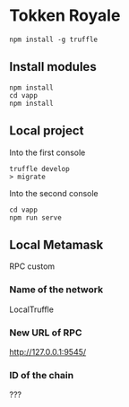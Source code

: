 # Tokken Royale

````shell script
npm install -g truffle
````

## Install modules
```shell script
npm install
cd vapp
npm install
```

## Local project
Into the first console
```shell script
truffle develop
> migrate
```

Into the second console
```shell script
cd vapp
npm run serve
```

## Local Metamask
RPC custom

### Name of the network
LocalTruffle
### New URL of RPC
http://127.0.0.1:9545/
### ID of the chain
???
